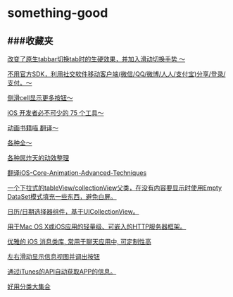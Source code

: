 # something-good
###收藏夹
-----------------------------------
<a target="_blank" href="https://github.com/DeveloperLx/LxTabBarController">改变了原生tabbar切换tab时的生硬效果，并加入滑动切换手势 ～</a>

<a target="_blank" href="https://github.com/100apps/openshare">不用官方SDK，利用社交软件移动客户端(微信/QQ/微博/人人/支付宝)分享/登录/支付。～</a>

<a target="_blank" href="https://github.com/CEWendel/SWTableViewCell">侧滑cell显示更多按钮～</a>

<a target="_blank" href="http://ios.jobbole.com/46799/">iOS 开发者必不可少的 75 个工具～</a>

<a target="_blank" href="https://github.com/AttackOnDobby/iOS-Core-Animation-Advanced-Techniques/">动画书籍喵 翻译～</a>

<a target="_blank" href="https://github.com/sindresorhus/awesome">各种全～</a>

<a target="_blank" href="https://github.com/sxyx2008/awesome-ios-animation">各种屌炸天的动效整理</a>

<a target="_blank" href="https://github.com/AttackOnDobby/iOS-Core-Animation-Advanced-Techniques">翻译iOS-Core-Animation-Advanced-Techniques</a>

<a target="_blank" href="https://github.com/dzenbot/DZNEmptyDataSet">一个下拉式的tableView/collectionView父类，在没有内容要显示时使用Empty DataSet模式填充一些东西，避免白屏。</a>

<a target="_blank" href="https://github.com/jivesoftware/PDTSimpleCalendar">日历/日期选择器组件，基于UICollectionView。</a>

<a target="_blank" href="https://github.com/robbiehanson/CocoaHTTPServer">用于Mac OS X或iOS应用的轻量级、可嵌入的HTTP服务器框架。</a>

<a target="_blank" href="https://github.com/jessesquires/JSQMessagesViewController">优雅的 iOS 消息类库, 常用于聊天应用中, 可定制性高</a>

<a target="_blank" href="https://github.com/CEWendel/SWTableViewCell">左右滑动显示信息视图并调出按钮</a>

<a target="_blank" href="https://github.com/JanC/TAPromotee">通过iTunes的API自动获取APP的信息。</a>

<a target="_blank" href="http://cocoacats.com/">好用分类大集合</a>
